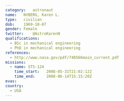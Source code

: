 ```yaml
---
category:	astronaut
name:	NYBERG, Karen L.
type:	civilian
dob:	1969-10-07
gender:	Female
twitter:	@AstroKarenN
qualifications:
  - BSc in mechanical engineering
  - PhD in mechanical engineering
references:
  - http://www.nasa.gov/pdf/740566main_current.pdf
missions:
  - name: STS-124
    time_start:   2008-05-31T21:02:12Z
    time_end:     2008-06-14T15:15:20Z
evas:
country:
  - USA
---
```

